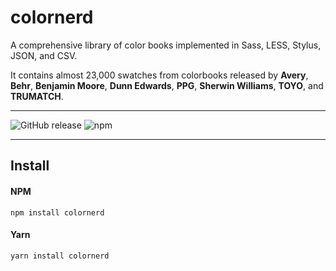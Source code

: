 # colornerd

A comprehensive library of color books implemented in Sass, LESS, Stylus, JSON, and CSV. 

It contains almost 23,000 swatches from colorbooks released by **Avery**, **Behr**, **Benjamin Moore**, **Dunn Edwards**, **PPG**, **Sherwin Williams**, **TOYO**, and **TRUMATCH**.

*****

![GitHub release](https://img.shields.io/github/release/jpederson/colornerd.svg?label=github) ![npm](https://img.shields.io/npm/v/colornerd.svg)

*****

## Install

#### NPM

```shell
npm install colornerd
```

#### Yarn

```shell
yarn install colornerd
```
